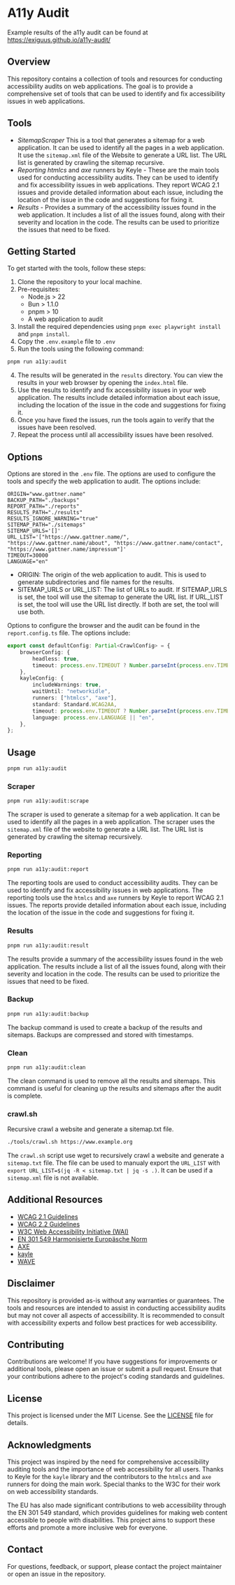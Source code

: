 # A11y Audit

Example results of the a11y audit can be found at <https://exiguus.github.io/a11y-audit/>

## Overview

This repository contains a collection of tools and resources for conducting accessibility audits on web applications. The goal is to provide a comprehensive set of tools that can be used to identify and fix accessibility issues in web applications.

## Tools

- *SitemapScraper* This is a tool that generates a sitemap for a web application. It can be used to identify all the pages in a web application. It use the `sitemap.xml` file of the Website to generate a URL list. The URL list is generated by crawling the sitemap recursive.
- *Reporting* *htmlcs* and *axe* runners by Keyle - These are the main tools used for conducting accessibility audits. They can be used to identify and fix accessibility issues in web applications. They report WCAG 2.1 issues and provide detailed information about each issue, including the location of the issue in the code and suggestions for fixing it.
- *Results* - Provides a summary of the accessibility issues found in the web application. It includes a list of all the issues found, along with their severity and location in the code. The results can be used to prioritize the issues that need to be fixed.

## Getting Started

To get started with the tools, follow these steps:

1. Clone the repository to your local machine.
2. Pre-requisites:
   - Node.js > 22
   - Bun > 1.1.0
   - pnpm > 10
   - A web application to audit
3. Install the required dependencies using `pnpm exec playwright install` and `pnpm install`.
4. Copy the `.env.example` file to `.env`
5. Run the tools using the following command:

```bash
pnpm run a11y:audit
```

4. The results will be generated in the `results` directory. You can view the results in your web browser by opening the `index.html` file.
5. Use the results to identify and fix accessibility issues in your web application. The results include detailed information about each issue, including the location of the issue in the code and suggestions for fixing it.
6. Once you have fixed the issues, run the tools again to verify that the issues have been resolved.
7. Repeat the process until all accessibility issues have been resolved.

## Options

Options are stored in the `.env` file. The options are used to configure the tools and specify the web application to audit. The options include:

```text
ORIGIN="www.gattner.name"
BACKUP_PATH="./backups"
REPORT_PATH="./reports"
RESULTS_PATH="./results"
RESULTS_IGNORE_WARNING="true"
SITEMAP_PATH="./sitemaps"
SITEMAP_URLS='[]'
URL_LIST='["https://www.gattner.name/", "https://www.gattner.name/about", "https://www.gattner.name/contact", "https://www.gattner.name/impressum"]'
TIMEOUT=30000
LANGUAGE="en"
```

- ORIGIN: The origin of the web application to audit. This is used to generate subdirectories and file names for the results.
- SITEMAP_URLS or URL_LIST: The list of URLs to audit. If SITEMAP_URLS is set, the tool will use the sitemap to generate the URL list. If URL_LIST is set, the tool will use the URL list directly. If both are set, the tool will use both.

Options to configure the browser and the audit can be found in the `report.config.ts` file. The options include:

```typescript
export const defaultConfig: Partial<CrawlConfig> = {
	browserConfig: {
		headless: true,
		timeout: process.env.TIMEOUT ? Number.parseInt(process.env.TIMEOUT) : 30000,
	},
	kayleConfig: {
		includeWarnings: true,
		waitUntil: "networkidle",
		runners: ["htmlcs", "axe"],
		standard: Standard.WCAG2AA,
		timeout: process.env.TIMEOUT ? Number.parseInt(process.env.TIMEOUT) : 30000,
		language: process.env.LANGUAGE || "en",
	},
};
```

## Usage

```bash
pnpm run a11y:audit
```

### Scraper

```bash
pnpm run a11y:audit:scrape
```

The scraper is used to generate a sitemap for a web application. It can be used to identify all the pages in a web application. The scraper uses the `sitemap.xml` file of the website to generate a URL list. The URL list is generated by crawling the sitemap recursively.

### Reporting

```bash
pnpm run a11y:audit:report
```

The reporting tools are used to conduct accessibility audits. They can be used to identify and fix accessibility issues in web applications. The reporting tools use the `htmlcs` and `axe` runners by Keyle to report WCAG 2.1 issues. The reports provide detailed information about each issue, including the location of the issue in the code and suggestions for fixing it.

### Results

```bash
pnpm run a11y:audit:result
```

The results provide a summary of the accessibility issues found in the web application. The results include a list of all the issues found, along with their severity and location in the code. The results can be used to prioritize the issues that need to be fixed.

### Backup

```bash
pnpm run a11y:audit:backup
```

The backup command is used to create a backup of the results and sitemaps.
Backups are compressed and stored with timestamps.

### Clean

```bash
pnpm run a11y:audit:clean
```

The clean command is used to remove all the results and sitemaps. This command is useful for cleaning up the results and sitemaps after the audit is complete.

### crawl.sh

Recursive crawl a website and generate a sitemap.txt file.

```bash
./tools/crawl.sh https://www.example.org
```

The `crawl.sh` script use wget to recursively crawl a website and generate a `sitemap.txt` file. The file can be used to manualy export the `URL_LIST` with  `export URL_LIST=$(jq -R < sitemap.txt | jq -s .)`.
It can be used if a `sitemap.xml` file is not available.

## Additional Resources

- [WCAG 2.1 Guidelines](https://www.w3.org/TR/WCAG21/)
- [WCAG 2.2 Guidelines](https://www.w3.org/TR/WCAG22/)
- [W3C Web Accessibility Initiative (WAI)](https://www.w3.org/WAI/)
- [EN 301 549 Harmonisierte Europäsche Norm](https://www.barrierefreiheit-dienstekonsolidierung.bund.de/Webs/PB/DE/gesetze-und-richtlinien/en301549/en301549-node.html)
- [AXE](https://www.deque.com/axe/)
- [kayle](https://github.com/a11ywatch/kayle)
- [WAVE](https://wave.webaim.org/)

## Disclaimer

This repository is provided as-is without any warranties or guarantees. The tools and resources are intended to assist in conducting accessibility audits but may not cover all aspects of accessibility. It is recommended to consult with accessibility experts and follow best practices for web accessibility.

## Contributing

Contributions are welcome! If you have suggestions for improvements or additional tools, please open an issue or submit a pull request. Ensure that your contributions adhere to the project's coding standards and guidelines.

## License

This project is licensed under the MIT License. See the [LICENSE](LICENSE) file for details.

## Acknowledgments

This project was inspired by the need for comprehensive accessibility auditing tools and the importance of web accessibility for all users. Thanks to Keyle for the `kayle` library and the contributors to the `htmlcs` and `axe` runners for doing the main work. Special thanks to the W3C for their work on web accessibility standards.

The EU has also made significant contributions to web accessibility through the EN 301 549 standard, which provides guidelines for making web content accessible to people with disabilities. This project aims to support these efforts and promote a more inclusive web for everyone.

## Contact

For questions, feedback, or support, please contact the project maintainer
or open an issue in the repository.
